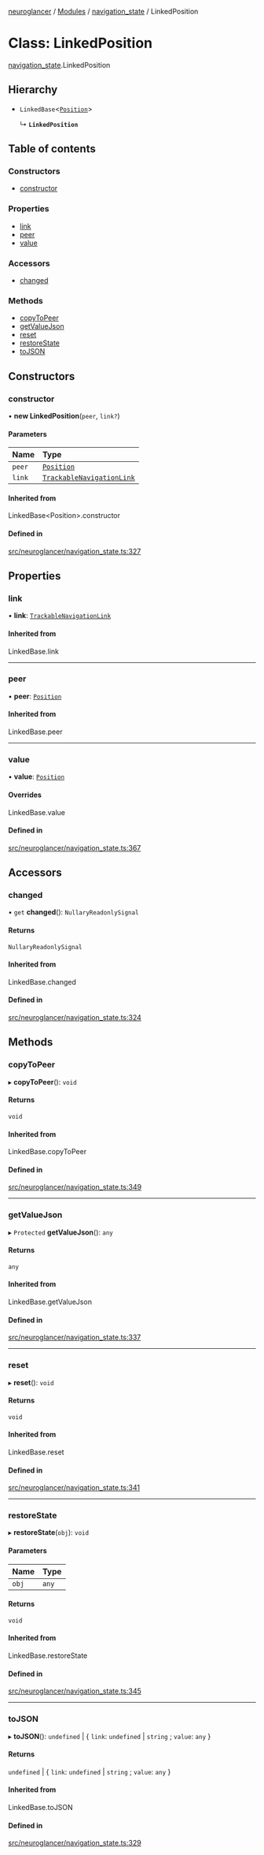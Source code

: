 [neuroglancer](../README.md) / [Modules](../modules.md) / [navigation\_state](../modules/navigation_state.md) / LinkedPosition

# Class: LinkedPosition

[navigation_state](../modules/navigation_state.md).LinkedPosition

## Hierarchy

- `LinkedBase`<[`Position`](navigation_state.Position.md)\>

  ↳ **`LinkedPosition`**

## Table of contents

### Constructors

- [constructor](navigation_state.LinkedPosition.md#constructor)

### Properties

- [link](navigation_state.LinkedPosition.md#link)
- [peer](navigation_state.LinkedPosition.md#peer)
- [value](navigation_state.LinkedPosition.md#value)

### Accessors

- [changed](navigation_state.LinkedPosition.md#changed)

### Methods

- [copyToPeer](navigation_state.LinkedPosition.md#copytopeer)
- [getValueJson](navigation_state.LinkedPosition.md#getvaluejson)
- [reset](navigation_state.LinkedPosition.md#reset)
- [restoreState](navigation_state.LinkedPosition.md#restorestate)
- [toJSON](navigation_state.LinkedPosition.md#tojson)

## Constructors

### constructor

• **new LinkedPosition**(`peer`, `link?`)

#### Parameters

| Name | Type |
| :------ | :------ |
| `peer` | [`Position`](navigation_state.Position.md) |
| `link` | [`TrackableNavigationLink`](navigation_state.TrackableNavigationLink.md) |

#### Inherited from

LinkedBase<Position\>.constructor

#### Defined in

[src/neuroglancer/navigation_state.ts:327](https://github.com/ActiveBrainAtlas2/neuroglancer/blob/8fef58ad/src/neuroglancer/navigation_state.ts#L327)

## Properties

### link

• **link**: [`TrackableNavigationLink`](navigation_state.TrackableNavigationLink.md)

#### Inherited from

LinkedBase.link

___

### peer

• **peer**: [`Position`](navigation_state.Position.md)

#### Inherited from

LinkedBase.peer

___

### value

• **value**: [`Position`](navigation_state.Position.md)

#### Overrides

LinkedBase.value

#### Defined in

[src/neuroglancer/navigation_state.ts:367](https://github.com/ActiveBrainAtlas2/neuroglancer/blob/8fef58ad/src/neuroglancer/navigation_state.ts#L367)

## Accessors

### changed

• `get` **changed**(): `NullaryReadonlySignal`

#### Returns

`NullaryReadonlySignal`

#### Inherited from

LinkedBase.changed

#### Defined in

[src/neuroglancer/navigation_state.ts:324](https://github.com/ActiveBrainAtlas2/neuroglancer/blob/8fef58ad/src/neuroglancer/navigation_state.ts#L324)

## Methods

### copyToPeer

▸ **copyToPeer**(): `void`

#### Returns

`void`

#### Inherited from

LinkedBase.copyToPeer

#### Defined in

[src/neuroglancer/navigation_state.ts:349](https://github.com/ActiveBrainAtlas2/neuroglancer/blob/8fef58ad/src/neuroglancer/navigation_state.ts#L349)

___

### getValueJson

▸ `Protected` **getValueJson**(): `any`

#### Returns

`any`

#### Inherited from

LinkedBase.getValueJson

#### Defined in

[src/neuroglancer/navigation_state.ts:337](https://github.com/ActiveBrainAtlas2/neuroglancer/blob/8fef58ad/src/neuroglancer/navigation_state.ts#L337)

___

### reset

▸ **reset**(): `void`

#### Returns

`void`

#### Inherited from

LinkedBase.reset

#### Defined in

[src/neuroglancer/navigation_state.ts:341](https://github.com/ActiveBrainAtlas2/neuroglancer/blob/8fef58ad/src/neuroglancer/navigation_state.ts#L341)

___

### restoreState

▸ **restoreState**(`obj`): `void`

#### Parameters

| Name | Type |
| :------ | :------ |
| `obj` | `any` |

#### Returns

`void`

#### Inherited from

LinkedBase.restoreState

#### Defined in

[src/neuroglancer/navigation_state.ts:345](https://github.com/ActiveBrainAtlas2/neuroglancer/blob/8fef58ad/src/neuroglancer/navigation_state.ts#L345)

___

### toJSON

▸ **toJSON**(): `undefined` \| { `link`: `undefined` \| `string` ; `value`: `any`  }

#### Returns

`undefined` \| { `link`: `undefined` \| `string` ; `value`: `any`  }

#### Inherited from

LinkedBase.toJSON

#### Defined in

[src/neuroglancer/navigation_state.ts:329](https://github.com/ActiveBrainAtlas2/neuroglancer/blob/8fef58ad/src/neuroglancer/navigation_state.ts#L329)
